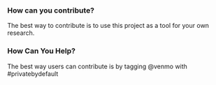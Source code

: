### How can you contribute?
The best way to contribute is to use this project as a tool for your own research.

### How Can You Help?
The best way users can contribute is by tagging @venmo with #privatebydefault